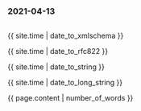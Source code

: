 ### 2021-04-13
```tip
```
{{ site.time | date_to_xmlschema }}

{{ site.time | date_to_rfc822 }}

{{ site.time | date_to_string }}

{{ site.time | date_to_long_string }}

{{ page.content | number_of_words }}
